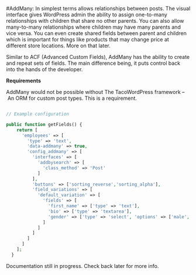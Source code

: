 #AddMany:
In simplest terms allows relationships between posts. 
The visual interface gives WordPress admin the ability to assign one-to-many relationships with children that share no other parents. You can also allow many-to-many relationships where children may have many parents and vice versa. You can even create shared fields between parent and children which is important for things like products that may change price at different store locations. More on that later.

Similar to ACF (Advanced Custom Fields), AddMany has the ability to create and repeat sets of fields. The main difference being, it puts control back into the hands of the developer.

**Requirements**

AddMany would not be possible without The TacoWordPress framework – An ORM for custom post types. This is a requirement.

```php

// Example configuration

public function getFields() {
    return [
      'employees' => [
        'type' => 'text',
        'data-addmany' => true,
        'config_addmany' => [
          'interfaces' => [
            'addbysearch' => [
              'class_method' => 'Post'
            ]
          ],
          'buttons' => ['sorting_reverse','sorting_alpha'],
          'field_variations' => [
            'default_variation' => [
              'fields' => [
                'first_name' => ['type' => 'text'],
                'bio' => ['type' => 'textarea'],
                'gender' => ['type' => 'select', 'options' => ['male', 'female', 'other']]
              ]
            ]
          ]
        ]
      ]
    ];
  }
```


Documentation still in progress. Check back later for more info.



